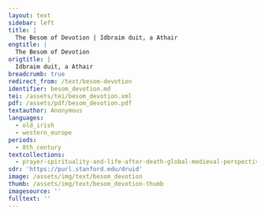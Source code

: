 ```yaml
---
layout: text
sidebar: left
title: |
  The Besom of Devotion | Idbraim duit, a Athair
engtitle: |
  The Besom of Devotion
origtitle: |
  Idbraim duit, a Athair
breadcrumb: true
redirect_from: /text/besom-devotion
identifier: besom_devotion.md
tei: /assets/tei/besom_devotion.xml
pdf: /assets/pdf/besom_devotion.pdf
textauthor: Anonymous
languages:
  - old_irish
  - western_europe
periods:
  - 8th_century
textcollections:
  - prayer-spirituality-and-life-after-death-global-medieval-perspectives
sdr: 'https://purl.stanford.edu/druid'
image: /assets/img/text/besom_devotion
thumb: /assets/img/text/besom_devotion-thumb
imagesource: ''
fulltext: ''
---
```


